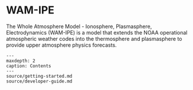 # WAM-IPE

The Whole Atmosphere Model - Ionosphere, Plasmasphere, Electrodynamics (WAM-IPE) is
a model that extends the NOAA operational atmospheric weather codes into the thermosphere
and plasmasphere to provide upper atmosphere physics forecasts.

```{toctree}
---
maxdepth: 2
caption: Contents
---
source/getting-started.md
source/developer-guide.md
```
